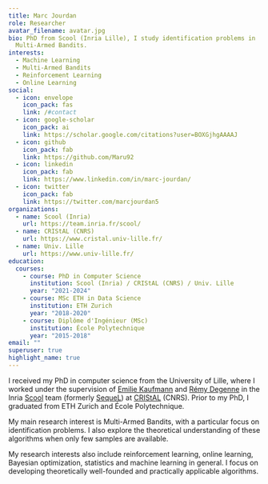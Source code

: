 ```yaml
---
title: Marc Jourdan
role: Researcher
avatar_filename: avatar.jpg
bio: PhD from Scool (Inria Lille), I study identification problems in
  Multi-Armed Bandits.
interests:
  - Machine Learning
  - Multi-Armed Bandits
  - Reinforcement Learning
  - Online Learning
social:
  - icon: envelope
    icon_pack: fas
    link: /#contact
  - icon: google-scholar
    icon_pack: ai
    link: https://scholar.google.com/citations?user=BOXGjhgAAAAJ
  - icon: github
    icon_pack: fab
    link: https://github.com/Maru92
  - icon: linkedin
    icon_pack: fab
    link: https://www.linkedin.com/in/marc-jourdan/
  - icon: twitter
    icon_pack: fab
    link: https://twitter.com/marcjourdan5
organizations:
  - name: Scool (Inria)
    url: https://team.inria.fr/scool/
  - name: CRIStAL (CNRS)
    url: https://www.cristal.univ-lille.fr/
  - name: Univ. Lille
    url: https://www.univ-lille.fr/
education:
  courses:
    - course: PhD in Computer Science
      institution: Scool (Inria) / CRIStAL (CNRS) / Univ. Lille
      year: "2021-2024"
    - course: MSc ETH in Data Science
      institution: ETH Zurich
      year: "2018-2020"
    - course: Diplôme d'Ingénieur (MSc)
      institution: École Polytechnique
      year: "2015-2018"
email: ""
superuser: true
highlight_name: true
---
```

I received my PhD in computer science from the University of Lille, where I worked under the supervision of [Emilie Kaufmann](https://emiliekaufmann.github.io/) and [Rémy Degenne](https://remydegenne.github.io/) in the Inria [Scool](https://team.inria.fr/scool/) team (formerly [SequeL](https://team.inria.fr/sequel/)) at [CRIStAL](https://www.cristal.univ-lille.fr/) (CNRS). Prior to my PhD, I graduated from ETH Zurich and École Polytechnique.

My main research interest is Multi-Armed Bandits, with a particular focus on identification problems. I also explore the theoretical understanding of these algorithms when only few samples are available.

My research interests also include reinforcement learning, online learning, Bayesian optimization, statistics and machine learning in general. I focus on developing theoretically well-founded and practically applicable algorithms.
